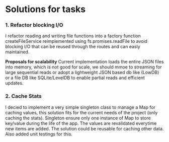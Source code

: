 # Solutions for tasks

### 1. Refactor blocking I/O

I refactor reading and writing file functions into a factory function createFileService reimplemented using fs.promises.readFile to avoid blocking I/O that can be reused through the routes and can easly maintained.

**Proposals for scalability**
Current implementation loads the entire JSON files into memory, which is not good for scale, we should mmoe to streaming for large sequential reads or adopt a lightweight JSON based db like (LowDB) or a file DB like SQLite/LevelDB to enable partial reads and efficient updates.

### 2. Cache Stats

I decied to implement a very simple singleton class to manage a Map for caching values, this solution fits for the current needs of the project (only caching the stats). Singleton ensure only one instance of Map to store key/value during the life of the app. The values are revalidated everytime new items are added. The solution could be reusable for caching other data. Also added unit testings for this.
